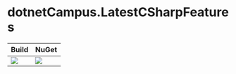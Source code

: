 # dotnetCampus.LatestCSharpFeatures

| Build | NuGet |
|--|--|
|![](https://github.com/dotnet-campus/dotnetCampus.LatestCSharpFeatures/workflows/.NET%20Build/badge.svg)|[![](https://img.shields.io/nuget/v/dotnetCampus.LatestCSharpFeatures.svg)](https://www.nuget.org/packages/dotnetCampus.LatestCSharpFeatures)|
